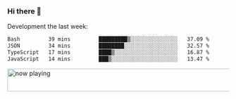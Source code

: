 ### Hi there 👋

Development the last week:
<!--START_SECTION:waka-->

```txt
Bash         39 mins         █████████▒░░░░░░░░░░░░░░░   37.09 %
JSON         34 mins         ████████░░░░░░░░░░░░░░░░░   32.57 %
TypeScript   17 mins         ████▒░░░░░░░░░░░░░░░░░░░░   16.87 %
JavaScript   14 mins         ███▒░░░░░░░░░░░░░░░░░░░░░   13.47 %
```

<!--END_SECTION:waka-->

<!--
**JASONPANGGO/jasonpanggo** is a ✨ _special_ ✨ repository because its `README.md` (this file) appears on your GitHub profile.

Here are some ideas to get you started:

- 🔭 I’m currently working on ...
- 🌱 I’m currently learning ...
- 👯 I’m looking to collaborate on ...
- 🤔 I’m looking for help with ...
- 💬 Ask me about ...
- 📫 How to reach me: ...
- 😄 Pronouns: ...
- ⚡ Fun fact: ...
-->

<a href="https://volt.fm/user/q8yd9e79csfr57rt" target="_blank"><img src="https://spotify-badge-egoist.vercel.app/api/now-playing" width="540" height="52" alt="now playing"></a>
